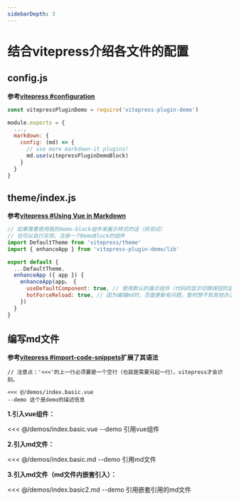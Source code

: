 ```yaml
---
sidebarDepth: 3
---
```


# 结合vitepress介绍各文件的配置


## config.js
**参考[vitepress #configuration](https://vitepress.vuejs.org/guide/configuration.html)**
```js
const vitepressPluginDemo = require('vitepress-plugin-demo')

module.exports = {
  ...,
  markdown: {
    config: (md) => {
      // use more markdown-it plugins!
      md.use(vitepressPluginDemoBlock)
    }
  }
}
```

## theme/index.js
**参考[vitepress #Using Vue in Markdown](https://vitepress.vuejs.org/guide/using-vue.html#registering-global-components-in-the-theme)**
```js
// 如果需要使用我的demo-block组件来展示样式的话（供测试）
// 也可以自行实现、注册一个DemoBlock的组件
import DefaultTheme from 'vitepress/theme'
import { enhanceApp } from 'vitepress-plugin-demo/lib'

export default {
  ...DefaultTheme,
  enhanceApp ({ app }) {
    enhanceApp(app， {
      useDefaultComponent: true, // 使用默认的展示组件（代码的显示切换按钮的定位好像有点问题，暂时懒得改了）
      hotForceReload: true, // 因为编辑md时，页面更新有问题，暂时想不到其他办法，就简单的将页面reload
    })
  }
}
```

## 编写md文件
**参考[vitepress #import-code-snippets](https://vitepress.vuejs.org/guide/markdown.html#import-code-snippets)扩展了其语法**

```
// 注意点：'<<<'的上一行必须要是一个空行（也就是需要另起一行），vitepress才会识别。

<<< @/demos/index.basic.vue
--demo 这个是demo的描述信息
```

**1.引入vue组件：**

<<< @/demos/index.basic.vue
--demo 引用vue组件

**2.引入md文件：**

<<< @/demos/index.basic.md
--demo 引用md文件

**3.引入md文件（md文件内嵌套引入）：**

<<< @/demos/index.basic2.md
--demo 引用嵌套引用的md文件

<!-- 下面是测试 -->

<div class="test" style="display: none;">{{count}},{{count2}}</div>

<script>
export default {
  data(){
    return {
      count: 123
    }
  }
}
</script>

<script setup>
const count2 = 123
</script>

<style>
.test{
  display: none;
}
</style>
